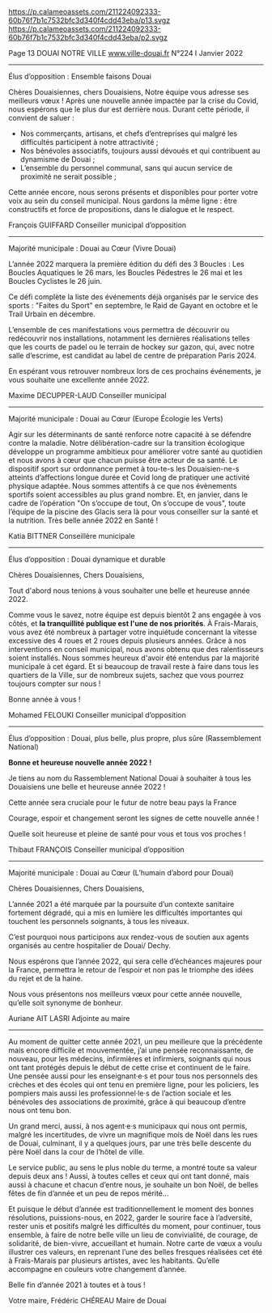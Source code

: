 https://p.calameoassets.com/211224092333-60b76f7b1c7532bfc3d340f4cdd43eba/p13.svgz
https://p.calameoassets.com/211224092333-60b76f7b1c7532bfc3d340f4cdd43eba/p2.svgz

Page  13
DOUAI NOTRE VILLE
www.ville-douai.fr
N°224   I
Janvier 2022

---

Élus d’opposition : Ensemble faisons Douai

Chères Douaisiennes, chers Douaisiens, Notre équipe vous adresse ses meilleurs vœux ! Après une nouvelle année impactée par la crise du Covid, nous espérons que le plus dur est derrière nous. Durant cette période, il convient de saluer :
- Nos commerçants,  artisans, et chefs d’entreprises qui malgré les difficultés participent à notre attractivité ;
- Nos bénévoles associatifs, toujours aussi dévoués et qui contribuent au dynamisme de Douai ;
- L’ensemble du personnel communal, sans qui aucun service de proximité ne serait possible ;

Cette année encore, nous serons présents et disponibles pour porter votre voix au sein du conseil municipal. Nous gardons la même ligne : être constructifs et force de propositions, dans le dialogue et le respect.

François GUIFFARD
Conseiller municipal d’opposition

---

Majorité municipale : Douai au Cœur (Vivre Douai)

L’année 2022 marquera la première édition du défi des 3 Boucles : Les Boucles Aquatiques le 26 mars, les Boucles Pédestres le 26 mai et les Boucles Cyclistes le 26 juin.

Ce défi complète la liste des événements déjà organisés par le service des sports : "Faites du Sport" en septembre, le Raid de Gayant en octobre et le Trail Urbain en décembre.

L’ensemble de ces manifestations vous permettra de découvrir ou redécouvrir nos installations, notamment les dernières réalisations telles que les courts de padel ou le terrain de hockey sur gazon, qui, avec notre salle d’escrime, est candidat au label de centre de préparation Paris 2024.

En espérant vous retrouver nombreux lors de ces prochains événements, je vous souhaite une excellente année 2022.

Maxime DECUPPER-LAUD
Conseiller municipal

---

Majorité municipale : Douai au Cœur (Europe Écologie les Verts)

Agir sur les déterminants de santé renforce notre capacité à se défendre contre la maladie. Notre délibération-cadre sur la transition écologique développe un programme ambitieux pour améliorer votre santé au quotidien et nous avons à cœur que chacun puisse être acteur de sa santé. Le dispositif sport sur ordonnance permet à tou-te-s les Douaisien-ne-s atteints d’affections longue durée et Covid long de pratiquer une activité physique adaptée. Nous sommes attentifs à ce que nos évènements sportifs soient accessibles au plus grand nombre. Et, en janvier, dans le cadre de l’opération "On s’occupe de tout, On s’occupe de vous", toute l’équipe de la piscine des Glacis sera là pour vous conseiller sur la santé et la nutrition. Très belle année 2022 en Santé !

Katia BITTNER
Conseillère municipale

---

Élus d’opposition : Douai dynamique et durable

Chères Douaisiennes, Chers Douaisiens,

Tout d'abord nous tenions à vous souhaiter une belle et heureuse année 2022.

Comme vous le savez, notre équipe est depuis bientôt 2 ans engagée à vos côtés, et **la tranquillité publique est l'une de nos priorités**.
À Frais-Marais, vous avez été nombreux à partager votre inquiétude concernant la vitesse excessive des 4 roues et 2 roues depuis plusieurs années. Grâce à nos interventions en conseil municipal, nous avons obtenu que des ralentisseurs soient installés. Nous sommes heureux d'avoir été entendus par la majorité municipale à cet égard. Et si beaucoup de travail reste à faire dans tous les quartiers de la Ville, sur de nombreux sujets, sachez que vous pourrez toujours compter sur nous !

Bonne année à vous !

Mohamed FELOUKI
Conseiller municipal d’opposition

---

Élus d’opposition : Douai, plus belle, plus propre, plus sûre (Rassemblement National)

**Bonne et heureuse nouvelle année 2022 !**

Je tiens au nom du Rassemblement National Douai à souhaiter à tous les Douaisiens une belle et heureuse année 2022 !

Cette année sera cruciale pour le futur de notre beau pays la France

Courage, espoir et changement seront les signes de cette nouvelle année !

Quelle soit heureuse et pleine de santé pour vous et tous vos proches !

Thibaut FRANÇOIS
Conseiller municipal d’opposition

---

Majorité municipale : Douai au Cœur (L’humain d’abord pour Douai)

Chères Douaisiennes, Chers Douaisiens,

L’année 2021 a été marquée par la poursuite d’un contexte sanitaire fortement dégradé, qui a mis en lumière les difficultés importantes qui touchent les personnels soignants, à tous les niveaux.

C’est pourquoi nous participons aux rendez-vous de soutien aux agents organisés au centre hospitalier de Douai/
Dechy.

Nous espérons que l’année 2022, qui sera celle d’échéances majeures pour la France, permettra le retour de l’espoir et non pas le triomphe des idées du rejet et de la haine.

Nous vous présentons nos meilleurs vœux pour cette année nouvelle, qu’elle soit synonyme de bonheur.

Auriane AIT LASRI
Adjointe au maire

---

Au moment de quitter cette année 2021, un peu meilleure que la précédente mais encore difficile et mouvementée, j’ai une pensée reconnaissante, de nouveau, pour les médecins, infirmières et infirmiers, soignants qui nous ont tant protégés depuis le début de cette crise et continuent de le faire. Une pensée aussi pour les enseignant·e·s et pour tous nos personnels des crèches et des écoles qui ont tenu en première ligne, pour les policiers, les pompiers mais aussi les professionnel·le·s de l’action sociale et les bénévoles des associations de proximité, grâce à qui beaucoup d’entre nous ont tenu bon.

Un grand merci, aussi, à nos agent·e·s municipaux qui nous ont permis, malgré les incertitudes, de vivre un magnifique mois de Noël dans les rues de Douai, culminant, il y a quelques jours, par une très belle descente du père Noël dans la cour de l’hôtel de ville.

Le service public, au sens le plus noble du terme, a montré toute sa valeur depuis deux ans ! Aussi, à toutes celles et ceux qui ont tant donné, mais aussi à chacune et chacun d’entre nous, je souhaite un bon Noël, de belles fêtes de fin d’année et un peu de repos mérité…

Et puisque le début d’année est traditionnellement le moment des bonnes résolutions, puissions-nous, en 2022, garder le sourire face à l’adversité, rester unis et positifs malgré les difficultés du moment, pour continuer, tous ensemble, à faire de notre belle ville un lieu de convivialité, de courage, de solidarité, de bien-vivre, accueillant et humain. Notre carte de vœux a voulu illustrer ces valeurs, en reprenant l’une des belles fresques réalisées cet été à Frais-Marais par plusieurs artistes, avec les habitants. Qu’elle accompagne en couleurs votre changement d’année.

Belle fin d’année 2021 à toutes et à tous !

Votre maire,
Frédéric CHÉREAU
Maire de Douai
